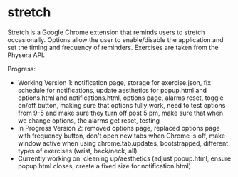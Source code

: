 # stretch

Stretch is a Google Chrome extension that reminds users to stretch occasionally. Options allow the user to enable/disable the application and set the timing and frequency of reminders. Exercises are taken from the Physera API.

Progress:
- Working Version 1: notification page, storage for exercise.json, fix schedule for notifications, update aesthetics for popup.html and options.html and notifications.html, options page, alarms reset, toggle on/off button, making sure that options fully work, need to test options from 9-5 and make sure they turn off post 5 pm, make sure that when we change options, the alarms get reset, testing
- In Progress Version 2: removed options page, replaced options page with frequency button, don't open new tabs when Chrome is off, make window active when using chrome.tab.updates, bootstrapped, different types of exercises (wrist, back/neck, all)
- Currently working on: cleaning up/aesthetics (adjust popup.html, ensure popup.html closes, create a fixed size for notification.html)